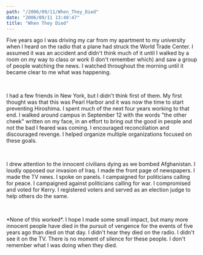 ```yaml
---
path: "/2006/09/11/When_They_Died" 
date: "2006/09/11 13:40:47" 
title: "When They Died" 
---
```

<p>Five years ago I was driving my car from my apartment to my university when I heard on the radio that a plane had struck the World Trade Center. I assumed it was an accident and didn't think much of it until I walked by a room on my way to class or work (I don't remember which) and saw a group of people watching the news. I watched throughout the morning until it became clear to me what was happening.</p><br><p>I had a few friends in New York, but I didn't think first of them. My first thought was that this was Pearl Harbor and it was now the time to start preventing Hiroshima. I spent much of the next four years working to that end. I walked around campus in September 12 with the words "the other cheek" written on my face, in an effort to bring out the good in people and not the bad I feared was coming. I encouraged reconciliation and discouraged revenge. I helped organize multiple organizations focused on these goals.</p><br><p>I drew attention to the innocent civilians dying as we bombed Afghanistan. I loudly opposed our invasion of Iraq. I made the front page of  newspapers. I made the TV news. I spoke on panels. I campaigned for politicians calling for peace. I campaigned against politicians calling for war. I compromised and voted for Kerry. I registered voters and served as an election judge to help others do the same.</p><br><p>*None of this worked*. I hope I made some small impact, but many more innocent people have died in the pursuit of vengence for the events of five years ago than died on that day. I didn't hear they died on the radio. I didn't see it on the TV. There is no moment of silence for these people. I don't remember what I was doing when they died.</p>